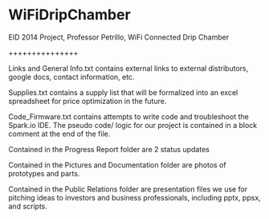 WiFiDripChamber
===============

EID 2014 Project, Professor Petrillo, WiFi Connected Drip Chamber


+++++++++++++++

Links and General Info.txt contains external
links to external distributors, google docs, 
contact information, etc. 

Supplies.txt contains a supply list that will be formalized into 
an excel spreadsheet for price optimization in the future.

Code_Firmware.txt contains attempts to write code and troubleshoot 
the Spark.io IDE. The pseudo code/ logic for our project 
is contained in a block comment at the end of the file.

Contained in the Progress Report folder are 2 status updates

Contained in the Pictures and Documentation folder are photos 
of prototypes and parts.

Contained in the Public Relations folder are presentation files
we use for pitching ideas to investors and business professionals, 
including pptx, ppsx, and scripts.

